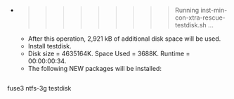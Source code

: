 * >>>>>>>>> Running inst-min-con-xtra-rescue-testdisk.sh ...
  * After this operation, 2,921 kB of additional disk space will be used.
  * Install testdisk.
  * Disk size = 4635164K. Space Used = 3688K. Runtime = 00:00:00:34.
  * The following NEW packages will be installed:
  ```bash
fuse3 ntfs-3g testdisk
  ```
